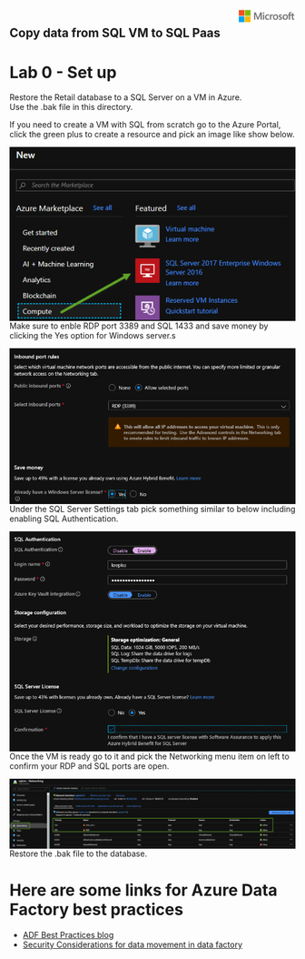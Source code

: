 <img style="float: right;" src="../../graphics/solutions-microsoft-logo-small.png">

## Copy data from SQL VM to SQL Paas
# Lab 0 - Set up

Restore the Retail database to a SQL Server on a VM in Azure.  
Use the .bak file in this directory.

If you need to create a VM with SQL from scratch go to the Azure Portal, click the green plus to create a resource and
pick an image like show below.

<img style="float: right;" src="../../graphics/createsqlvm.png">


Make sure to enble RDP port 3389 and SQL 1433 and save money by clicking the Yes option for Windows server.s

<img style="float: right;" src="../../graphics/sqlvmscreen1.png">


Under the SQL Server Settings tab pick something similar to below including enabling SQL Authentication.

<img style="float: right;" src="../../graphics/sqlvmscreen2.png">


Once the VM is ready go to it and pick the Networking menu item on left to confirm your RDP and SQL ports are open.

<img style="float: right;" src="../../graphics/sqlvmscreen3.png">

Restore the .bak file to the database.

# Here are some links for Azure Data Factory best practices 

- [ADF Best Practices blog](https://blog.coeo.com/craigparsons/2017/04/21/azure-data-factory-best-practices-part-1)
- [Security Considerations for data movement in data factory](https://docs.microsoft.com/en-us/azure/data-factory/data-movement-security-considerations)
